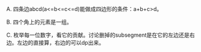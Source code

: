 A. 四条边abcd(a<=b<=c<=d)能做成四边形的条件：a+b+c>d。

B. 四个角上的元素是一组。

C. 枚举每一位数字，看它的贡献。讨论删掉的subsegment是在它的左边还是右边。左边的直接算，右边的可以dp出来。
